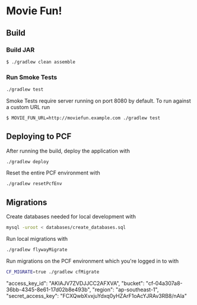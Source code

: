 # Movie Fun!

## Build

### Build JAR

```bash
$ ./gradlew clean assemble
```

### Run Smoke Tests

```bash
./gradlew test
```

Smoke Tests require server running on port 8080 by default. To run against a custom URL run
```bash
$ MOVIE_FUN_URL=http://moviefun.example.com ./gradlew test
```

## Deploying to PCF

After running the build, deploy the application with
```bash
./gradlew deploy
```

Reset the entire PCF environment with
```bash
./gradlew resetPcfEnv
```

## Migrations

Create databases needed for local development with

```bash
mysql -uroot < databases/create_databases.sql
```

Run local migrations with

```bash
./gradlew flywayMigrate
```

Run migrations on the PCF environment which you're logged in to with

```bash
CF_MIGRATE=true ./gradlew cfMigrate
```


"access_key_id": "AKIAJV7ZVDJJCC2AFXVA",
     "bucket": "cf-04a307a8-36bb-4345-8e61-17d02b8e493b",
     "region": "ap-southeast-1",
     "secret_access_key": "FCXQwbXvxjuYdxq0yHZArF1oAcYJRAv3RB8/nAla"
